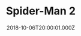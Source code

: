 ---
title: "Spider-Man 2"
year: 2004
date: 2018-10-06T20:00:01.000Z
permalink: /almanac/movies/2018-10-06-spider-man-2/index.html
rating: 3
---